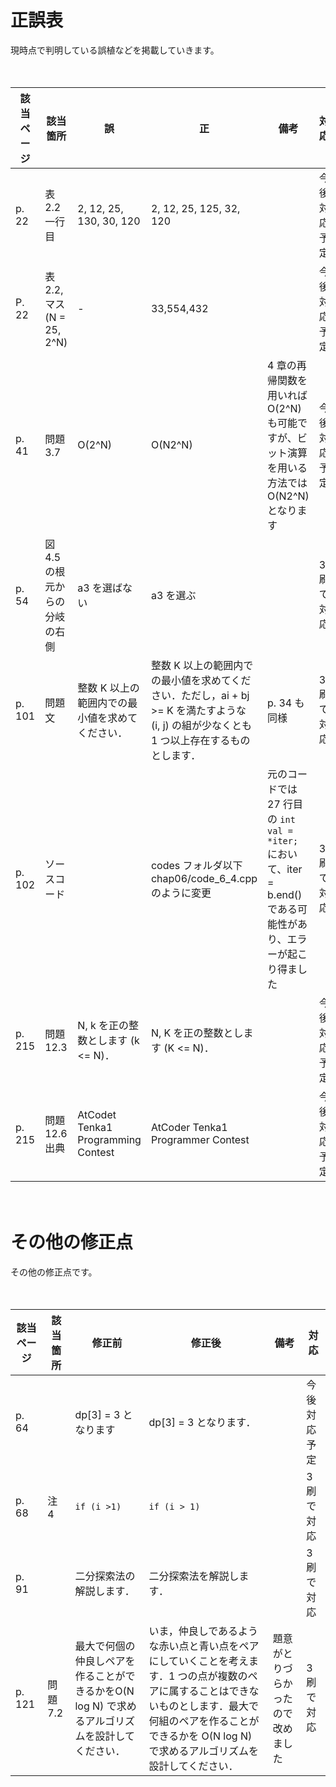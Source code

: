 # 正誤表

現時点で判明している誤植などを掲載していきます。

　

| 該当ページ | 該当箇所                      | 誤                                              | 正                                                           | 備考                                                         | 対応         |
| ---------- | ----------------------------- | ----------------------------------------------- | ------------------------------------------------------------ | ------------------------------------------------------------ | ------------ |
| p. 22      | 表 2.2 一行目                 | 2, 12, 25, 130, 30, 120                         | 2, 12, 25, 125, 32, 120                                      |                                                              | 今後対応予定 |
| P. 22      | 表 2.2, マス (N = 25, 2^N)    | -                                               | 33,554,432                                                   |                                                              | 今後対応予定 |
| p. 41      | 問題 3.7                      | O(2^N)                                          | O(N2^N)                                                      | 4 章の再帰関数を用いれば O(2^N) も可能ですが、ビット演算を用いる方法では O(N2^N) となります | 今後対応予定 |
| p. 54      | 図 4.5 の根元からの分岐の右側 | a3 を選ばない                                   | a3 を選ぶ                                                    |                                                              | 3 刷で対応   |
| p. 101     | 問題文                        | 整数 K 以上の範囲内での最小値を求めてください． | 整数 K 以上の範囲内での最小値を求めてください．ただし，ai + bj >= K を満たすような (i, j) の組が少なくとも 1 つ以上存在するものとします． | p. 34 も同様                                                 | 3 刷で対応   |
| p. 102     | ソースコード                  |                                                 | codes フォルダ以下 chap06/code_6_4.cpp のように変更          | 元のコードでは 27 行目の `int val = *iter;` において、iter = b.end() である可能性があり、エラーが起こり得ました | 3 刷で対応   |
| p. 215     | 問題 12.3                     | N, k を正の整数とします (k <= N)．              | N, K を正の整数とします (K <= N)．                           |                                                              | 今後対応予定 |
| p. 215     | 問題 12.6 出典                | AtCodet Tenka1 Programming Contest              | AtCoder Tenka1 Programmer Contest                            |                                                              | 今後対応予定 |



　

# その他の修正点

その他の修正点です。

　

| 該当ページ | 該当箇所 | 修正前                                                       | 修正後                                                       | 備考                               | 対応         |
| ---------- | -------- | ------------------------------------------------------------ | ------------------------------------------------------------ | ---------------------------------- | ------------ |
| p. 64      |          | dp[3] = 3 となります                                         | dp[3] = 3 となります．                                       |                                    | 今後対応予定 |
| p. 68      | 注 4     | `if (i >1)`                                                  | `if (i > 1)`                                                 |                                    | 3 刷で対応   |
| p. 91      |          | 二分探索法の解説します．                                     | 二分探索法を解説します．                                     |                                    | 3 刷で対応   |
| p. 121     | 問題 7.2 | 最大で何個の仲良しペアを作ることができるかをO(N log N) で求めるアルゴリズムを設計してください． | いま，仲良しであるような赤い点と青い点をペアにしていくことを考えます．1 つの点が複数のペアに属することはできないものとします．最大で何組のペアを作ることができるかを O(N log N) で求めるアルゴリズムを設計してください． | 題意がとりづらかったので改めました | 3 刷で対応   |



